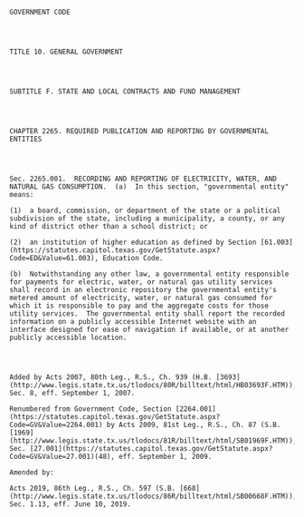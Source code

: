 ﻿
    
    
    	
    					
    
    
    GOVERNMENT CODE
    
      
    
    
    TITLE 10. GENERAL GOVERNMENT
    
      
    
    
    SUBTITLE F. STATE AND LOCAL CONTRACTS AND FUND MANAGEMENT
    
      
    
    
    CHAPTER 2265. REQUIRED PUBLICATION AND REPORTING BY GOVERNMENTAL ENTITIES
    
      
    
    
    Sec. 2265.001.  RECORDING AND REPORTING OF ELECTRICITY, WATER, AND NATURAL GAS CONSUMPTION.  (a)  In this section, "governmental entity" means:
    
    (1)  a board, commission, or department of the state or a political subdivision of the state, including a municipality, a county, or any kind of district other than a school district; or
    
    (2)  an institution of higher education as defined by Section [61.003](https://statutes.capitol.texas.gov/GetStatute.aspx?Code=ED&Value=61.003), Education Code.
    
    (b)  Notwithstanding any other law, a governmental entity responsible for payments for electric, water, or natural gas utility services shall record in an electronic repository the governmental entity's metered amount of electricity, water, or natural gas consumed for which it is responsible to pay and the aggregate costs for those utility services.  The governmental entity shall report the recorded information on a publicly accessible Internet website with an interface designed for ease of navigation if available, or at another publicly accessible location.
    
    
    
    
    Added by Acts 2007, 80th Leg., R.S., Ch. 939 (H.B. [3693](http://www.legis.state.tx.us/tlodocs/80R/billtext/html/HB03693F.HTM)), Sec. 8, eff. September 1, 2007.
    
    Renumbered from Government Code, Section [2264.001](https://statutes.capitol.texas.gov/GetStatute.aspx?Code=GV&Value=2264.001) by Acts 2009, 81st Leg., R.S., Ch. 87 (S.B. [1969](http://www.legis.state.tx.us/tlodocs/81R/billtext/html/SB01969F.HTM)), Sec. [27.001](https://statutes.capitol.texas.gov/GetStatute.aspx?Code=GV&Value=27.001)(48), eff. September 1, 2009.
    
    Amended by: 
    
    Acts 2019, 86th Leg., R.S., Ch. 597 (S.B. [668](http://www.legis.state.tx.us/tlodocs/86R/billtext/html/SB00668F.HTM)), Sec. 1.13, eff. June 10, 2019.
    
    
    
    
    				
